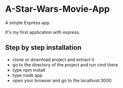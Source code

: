# A-Star-Wars-Movie-App
A simple Express app.

It's my first application with express.

## Step by step installation
* clone or download project and extract it
* go to the directory of the project and run cmd there
* type npm install
* type node app
* open your browser and go to the localhost:3000
